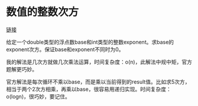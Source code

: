 # 数值的整数次方

[链接](https://www.nowcoder.com/practice/1a834e5e3e1a4b7ba251417554e07c00?tpId=13&tqId=11165&tPage=1&rp=1&ru=%2Fta%2Fcoding-interviews&qru=%2Fta%2Fcoding-interviews%2Fquestion-ranking)

给定一个double类型的浮点数base和int类型的整数exponent。求base的exponent次方。保证base和exponent不同时为0。



我的解法是几次方就做几次乘法运算，时间复杂度：o(n)，此解法中规中矩，官方题解更巧妙。



官方解法是每次循环不乘以base，而是乘以当前得到的result值。比如求5次方，相当于两个2次方相乘，再乘以base，很容易用递归实现。时间复杂度：o(logn)，很巧妙，要记住。

